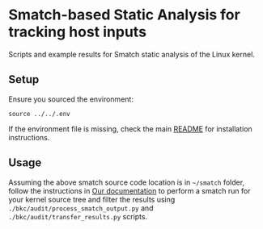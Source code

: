 # Smatch-based Static Analysis for tracking host inputs

Scripts and example results for Smatch static analysis of the Linux kernel.

## Setup

Ensure you sourced the environment:

```shell
source ../../.env
```

If the environment file is missing, check the main [README](https://github.com/intel/ccc-linux-guest-hardening/blob/master/README.md) for installation instructions.

## Usage

Assuming the above smatch source code location is in `~/smatch` folder,
follow the instructions in [Our documentation](https://intel.github.io/ccc-linux-guest-hardening-docs/tdx-guest-hardening.html#applying-code-audit-results-to-different-kernel-trees)
to perform a smatch run for your kernel source tree and filter the results
using `./bkc/audit/process_smatch_output.py` and `./bkc/audit/transfer_results.py`
scripts.
